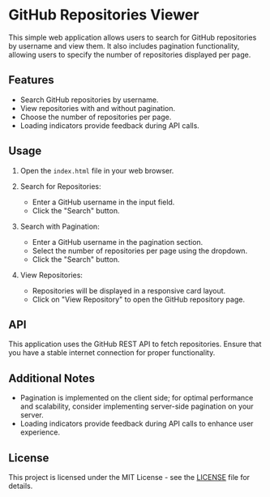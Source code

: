 # GitHub Repositories Viewer

This simple web application allows users to search for GitHub repositories by username and view them. It also includes pagination functionality, allowing users to specify the number of repositories displayed per page.

## Features

- Search GitHub repositories by username.
- View repositories with and without pagination.
- Choose the number of repositories per page.
- Loading indicators provide feedback during API calls.

## Usage

1. Open the `index.html` file in your web browser.

2. Search for Repositories:
    - Enter a GitHub username in the input field.
    - Click the "Search" button.

3. Search with Pagination:
    - Enter a GitHub username in the pagination section.
    - Select the number of repositories per page using the dropdown.
    - Click the "Search" button.

4. View Repositories:
    - Repositories will be displayed in a responsive card layout.
    - Click on "View Repository" to open the GitHub repository page.

## API

This application uses the GitHub REST API to fetch repositories. Ensure that you have a stable internet connection for proper functionality.

## Additional Notes

- Pagination is implemented on the client side; for optimal performance and scalability, consider implementing server-side pagination on your server.
- Loading indicators provide feedback during API calls to enhance user experience.

## License

This project is licensed under the MIT License - see the [LICENSE](LICENSE) file for details.
